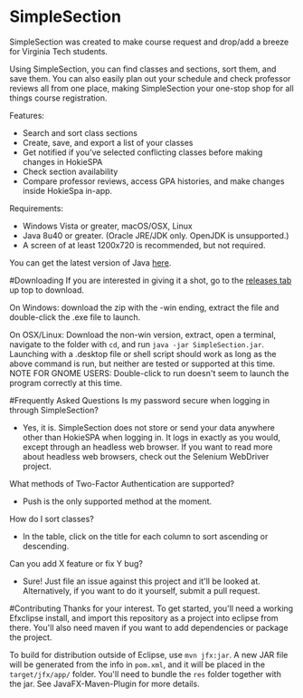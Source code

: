 # SimpleSection
SimpleSection was created to make course request and drop/add a breeze for Virginia Tech students.

Using SimpleSection, you can find classes and sections, sort them, and save them. You can also easily plan out your schedule and check professor reviews all from one place, making SimpleSection your one-stop shop for all things course registration.

Features:
- Search and sort class sections
- Create, save, and export a list of your classes
- Get notified if you've selected conflicting classes before making changes in HokieSPA
- Check section availability
- Compare professor reviews, access GPA histories, and make changes inside HokieSpa in-app.

Requirements:
- Windows Vista or greater, macOS/OSX, Linux
- Java 8u40 or greater. (Oracle JRE/JDK only. OpenJDK is unsupported.)
- A screen of at least 1200x720 is recommended, but not required.

You can get the latest version of Java [here](https://java.com/en/download/).

#Downloading
If you are interested in giving it a shot, go to the [releases tab](https://github.com/bgregos/SimpleSection/releases) up top to download.

On Windows: download the zip with the -win ending, extract the file and double-click the .exe file to launch.

On OSX/Linux:
Download the non-win version, extract, open a terminal, navigate to the folder with ``cd``, and run ``java -jar SimpleSection.jar``. Launching with a .desktop file or shell script should work as long as the above command is run, but neither are tested or supported at this time. NOTE FOR GNOME USERS: Double-click to run doesn't seem to launch the program correctly at this time.

#Frequently Asked Questions
Is my password secure when logging in through SimpleSection?
- Yes, it is. SimpleSection does not store or send your data anywhere other than HokieSPA when logging in. It logs in exactly as you would, except through an headless web browser. If you want to read more about headless web browsers, check out the Selenium WebDriver project.

What methods of Two-Factor Authentication are supported?
- Push is the only supported method at the moment.

How do I sort classes?
- In the table, click on the title for each column to sort ascending or descending.

Can you add X feature or fix Y bug?
- Sure! Just file an issue against this project and it'll be looked at. Alternatively, if you want to do it yourself, submit a pull request.

#Contributing
Thanks for your interest. To get started, you'll need a working Efxclipse install, and import this repository as a project into eclipse from there. You'll also need maven if you want to add dependencies or package the project.

To build for distribution outside of Eclipse, use ``mvn jfx:jar``. A new JAR file will be generated from the info in ``pom.xml``, and it will be placed in the ``target/jfx/app/`` folder. You'll need to bundle the ``res`` folder together with the jar. See JavaFX-Maven-Plugin for more details.
